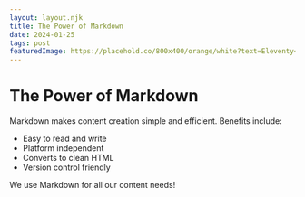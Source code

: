```yaml
---
layout: layout.njk
title: The Power of Markdown
date: 2024-01-25
tags: post
featuredImage: https://placehold.co/800x400/orange/white?text=Eleventy+Guide
---
```

# The Power of Markdown

Markdown makes content creation simple and efficient. Benefits include:

- Easy to read and write
- Platform independent
- Converts to clean HTML
- Version control friendly

We use Markdown for all our content needs!